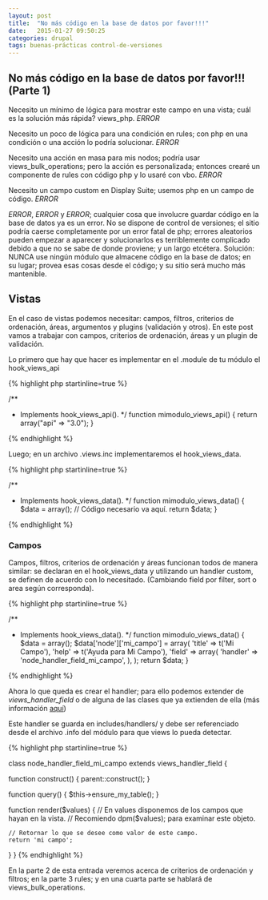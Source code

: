 ```yaml
---
layout: post
title:  "No más código en la base de datos por favor!!!"
date:   2015-01-27 09:50:25
categories: drupal
tags: buenas-prácticas control-de-versiones
---
```


## No más código en la base de datos por favor!!! (Parte 1)

Necesito un mínimo de lógica para mostrar este campo en una vista; cuál es la solución más rápida? views_php. *ERROR*

Necesito un poco de lógica para una condición en rules; con php en una condición o una acción lo podría solucionar. *ERROR*

Necesito una acción en masa para mis nodos; podría usar views_bulk_operations; pero la acción es personalizada; entonces crearé un componente de rules con código php y lo usaré con vbo. *ERROR*

Necesito un campo custom en Display Suite; usemos php en un campo de código. *ERROR*

*ERROR*, *ERROR* y *ERROR*; cualquier cosa que involucre guardar código en la base de datos ya es un error. No se dispone de control de versiones; el sitio podría caerse completamente por un error fatal de php; errores aleatorios pueden empezar a aparecer y solucionarlos es terriblemente complicado debido a que no se sabe de donde proviene; y un largo etcétera. Solución: NUNCA use ningún módulo que almacene código en la base de datos; en su lugar; provea esas cosas desde el código; y su sitio será mucho más mantenible.

## Vistas

En el caso de vistas podemos necesitar: campos, filtros, criterios de ordenación, áreas, argumentos y plugins (validación y otros). En este post vamos a trabajar con campos, criterios de ordenación, áreas y un plugin de validación.

Lo primero que hay que hacer es implementar en el .module de tu módulo el hook_views_api


{% highlight php startinline=true %}

/**
 * Implements hook_views_api().
 */
function mimodulo_views_api() {
    return array("api" => "3.0");
}

{% endhighlight %}

Luego; en un archivo .views.inc implementaremos el hook_views_data.


{% highlight php startinline=true %}

/**
 * Implements hook_views_data().
 */
function mimodulo_views_data() {
  $data = array();
  // Código necesario va aquí.
  return $data;
}

{% endhighlight %}

### Campos

Campos, filtros, criterios de ordenación y áreas funcionan todos de manera similar: se declaran en el hook_views_data y utilizando un handler custom, se definen de acuerdo con lo necesitado. (Cambiando field por filter, sort o area según corresponda).

{% highlight php startinline=true %}

/**
 * Implements hook_views_data().
 */
function mimodulo_views_data() {
  $data = array();
  $data['node']['mi_campo'] = array(
    'title' => t('Mi Campo'),
    'help' => t('Ayuda para Mi Campo'),
    'field' => array(
      'handler' => 'node_handler_field_mi_campo',
    ),
  );
  return $data;
}

{% endhighlight %}

Ahora lo que queda es crear el handler; para ello podemos extender de *views_handler_field* o de alguna de las clases que ya extienden de ella (más información [aquí](https://api.drupal.org/api/views/handlers!views_handler_field.inc/group/views_field_handlers/7, "Views field handlers"))

Este handler se guarda en includes/handlers/ y debe ser referenciado desde el archivo .info del módulo para que views lo pueda detectar.

{% highlight php startinline=true %}

class node_handler_field_mi_campo extends views_handler_field {

  function construct() {
    parent::construct();
  }

  function query() {
    $this->ensure_my_table();
  }

  function render($values) {
    // En values disponemos de los campos que hayan en la vista.
    // Recomiendo dpm($values); para examinar este objeto.

    // Retornar lo que se desee como valor de este campo.
    return 'mi campo';
  }
}
{% endhighlight %}

En la parte 2 de esta entrada veremos acerca de criterios de ordenación y filtros; en la parte 3 rules; y en una cuarta parte se hablará de views_bulk_operations.
